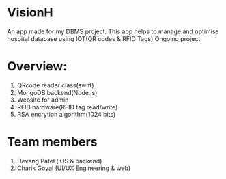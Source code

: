 # VisionH
An app made for my DBMS project. This app helps to manage and optimise hospital database using IOT(QR codes &amp; RFID Tags) Ongoing project.




# Overview:

1. QRcode reader class(swift)
2. MongoDB backend(Node.js)
3. Website for admin
4. RFID hardware(RFID tag read/write)
5. RSA encrytion algorithm(1024 bits)





# Team members

1. Devang Patel (iOS & backend)
2. Charik Goyal (UI/UX Engineering & web)




